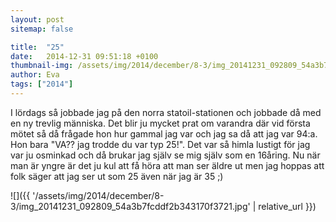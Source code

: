 ```yaml
---
layout: post
sitemap: false

title:  "25"
date:   2014-12-31 09:51:18 +0100
thumbnail-img: /assets/img/2014/december/8-3/img_20141231_092809_54a3b7fcddf2b343170f3721.jpg
author: Eva
tags: ["2014"]
---
```


I lördags så jobbade jag på den norra statoil-stationen och jobbade då med en ny trevlig människa. Det blir ju mycket prat om varandra där vid första mötet så då frågade hon hur gammal jag var och jag sa då att jag var 94:a. Hon bara "VA?? jag trodde du var typ 25!". Det var så himla lustigt för jag var ju osminkad och då brukar jag själv se mig själv som en 16åring. Nu när man är yngre är det ju kul att få höra att man ser äldre ut men jag hoppas att folk säger att jag ser ut som 25 även när jag är 35 ;)

![]({{ '/assets/img/2014/december/8-3/img_20141231_092809_54a3b7fcddf2b343170f3721.jpg'  | relative_url }})

